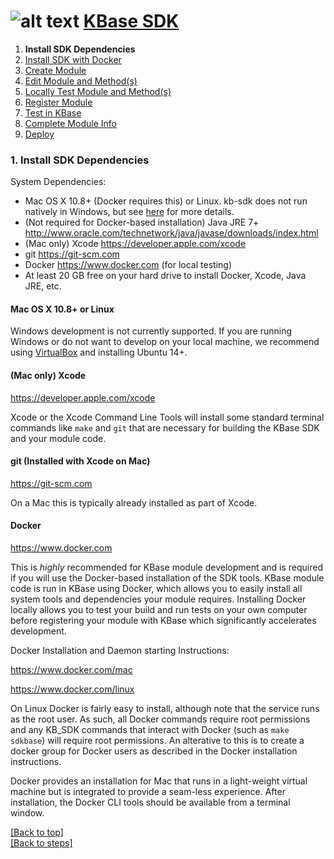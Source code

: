# <A NAME="top"></A>![alt text](https://avatars2.githubusercontent.com/u/1263946?v=3&s=84 "KBase") [KBase SDK](../README.md)

1. **Install SDK Dependencies**
2. [Install SDK with Docker](kb_sdk_dockerized_install.md)
3. [Create Module](kb_sdk_create_module.md)
4. [Edit Module and Method(s)](kb_sdk_edit_module.md)
5. [Locally Test Module and Method(s)](kb_sdk_local_test_module.md)
6. [Register Module](kb_sdk_register_module.md)
7. [Test in KBase](kb_sdk_test_in_kbase.md)
8. [Complete Module Info](kb_sdk_complete_module_info.md)
9. [Deploy](kb_sdk_deploy.md)


### 1. Install SDK Dependencies

System Dependencies:
- Mac OS X 10.8+ (Docker requires this) or Linux.  kb-sdk does not run natively in Windows, but see [here](FAQ.md#windows) for more details.
- (Not required for Docker-based installation) Java JRE 7+ http://www.oracle.com/technetwork/java/javase/downloads/index.html
- (Mac only) Xcode https://developer.apple.com/xcode
- git https://git-scm.com
- Docker https://www.docker.com (for local testing)
- At least 20 GB free on your hard drive to install Docker, Xcode, Java JRE, etc.

#### Mac OS X 10.8+ or Linux
Windows development is not currently supported.  If you are running Windows or do not want to develop on your local machine, we recommend using [VirtualBox](https://www.virtualbox.org) and installing Ubuntu 14+.

#### (Mac only) Xcode
https://developer.apple.com/xcode

Xcode or the Xcode Command Line Tools will install some standard terminal commands like `make` and `git` that are necessary for building the KBase SDK and your module code.

#### git (Installed with Xcode on Mac)
https://git-scm.com

On a Mac this is typically already installed as part of Xcode.

#### <A NAME="docker"></A>Docker

https://www.docker.com

This is *highly* recommended for KBase module development and is required if you will use the Docker-based installation of the SDK tools.  KBase module code is run in KBase using Docker, which allows you to easily install all system tools and dependencies your module requires.  Installing Docker locally allows you to test your build and run tests on your own computer before registering your module with KBase which significantly accelerates development.

Docker Installation and Daemon starting Instructions:

https://www.docker.com/mac

https://www.docker.com/linux

On Linux Docker is fairly easy to install, although note that the service runs as the root user. As such, all Docker commands require root permissions and any KB_SDK commands that interact with Docker (such as `make sdkbase`) will require root permissions. An alterative to this is to create a docker group for Docker users as described in the Docker installation instructions.

Docker provides an installation for Mac that runs in a light-weight virtual machine but is integrated to provide a seam-less experience.  After installation, the
Docker CLI tools should be available from a terminal window.


[\[Back to top\]](#top)<br>
[\[Back to steps\]](../README.md#steps)

